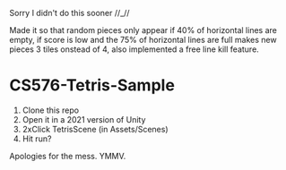 Sorry I didn't do this sooner //_//

Made it so that random pieces only appear if 40% of horizontal lines are empty, if score is low and the 75% of horizontal lines are full makes new pieces 3 tiles onstead of 4, also implemented a free line kill feature.

# CS576-Tetris-Sample

1. Clone this repo
2. Open it in a 2021 version of Unity
3. 2xClick TetrisScene (in Assets/Scenes)
4. Hit run?

Apologies for the mess. YMMV.
